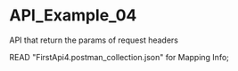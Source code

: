 # API_Example_04
API that return the params of request headers

READ "FirstApi4.postman_collection.json" for Mapping Info;
